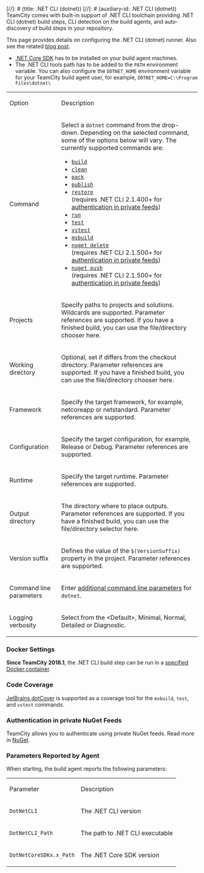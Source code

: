 [//]: # (title: .NET CLI (dotnet))
[//]: # (auxiliary-id: .NET CLI (dotnet))
TeamCity comes with built\-in support of .NET CLI toolchain providing .NET CLI (dotnet) build steps, CLI detection on the build agents, and auto\-discovery of build steps in your repository.

This page provides details on configuring the .NET CLI (dotnet) runner. Also see the related [blog post](https://blog.jetbrains.com/teamcity/2016/11/teamcity-dotnet-core/).

* [.NET Core SDK](https://dotnet.microsoft.com/download) has to be installed on your build agent machines.
* The .NET CLI tools path has to be added to the `PATH` environment variable. You can also configure the `DOTNET_HOME` environment variable for your TeamCity build agent user, for example, `DOTNET_HOME=C:\Program Files\dotnet\`

<table><tr>

<td>

Option

</td>

<td>

Description

</td></tr><tr>

<td>

Command


</td>

<td>

Select a `dotnet` command from the drop\-down. Depending on the selected command, some of the options below will vary. The currently supported commands are:

* [`build`](https://docs.microsoft.com/en-us/dotnet/core/tools/dotnet-build)
* [`clean`](https://docs.microsoft.com/en-us/dotnet/core/tools/dotnet-clean)
* [`pack`](https://docs.microsoft.com/en-us/dotnet/core/tools/dotnet-pack)
* [`publish`](https://docs.microsoft.com/en-us/dotnet/core/tools/dotnet-publish)
* [`restore`](https://docs.microsoft.com/en-us/dotnet/core/tools/dotnet-restore)    
(requires .NET CLI 2.1.400\+ for [authentication in private feeds](net-cli-dotnet.md))
* [`run`](https://docs.microsoft.com/en-us/dotnet/core/tools/dotnet-run)
* [`test`](https://docs.microsoft.com/en-us/dotnet/core/tools/dotnet-test)
* [`vstest`](https://docs.microsoft.com/en-us/dotnet/core/tools/dotnet-vstest)
* [`msbuild`](https://docs.microsoft.com/en-us/dotnet/core/tools/dotnet-msbuild)
* [`nuget delete`](https://docs.microsoft.com/en-us/dotnet/core/tools/dotnet-nuget-delete)    
 (requires .NET CLI 2.1.500\+ for [authentication in private feeds](net-cli-dotnet.md))
* [`nuget push`](https://docs.microsoft.com/en-us/dotnet/core/tools/dotnet-nuget-push)    
(requires .NET CLI 2.1.500\+ for [authentication in private feeds](net-cli-dotnet.md))


</td></tr><tr>

<td>

Projects


</td>

<td>

Specify paths to projects and solutions. Wildcards are supported. Parameter references are supported. If you have a finished build, you can use the file/directory chooser here.


</td></tr><tr>

<td>

Working directory


</td>

<td>

Optional, set if differs from the checkout directory. Parameter references are supported. If you have a finished build, you can use the file/directory chooser here.


</td></tr><tr>

<td>

Framework


</td>

<td>

Specify the target framework, for example, netcoreapp or netstandard. Parameter references are supported.


</td></tr><tr>

<td>

Configuration


</td>

<td>

Specify the target configuration, for example, Release or Debug. Parameter references are supported.


</td></tr><tr>

<td>

Runtime


</td>

<td>

Specify the target runtime. Parameter references are supported.


</td></tr><tr>

<td>

Output directory


</td>

<td>

The directory where to place outputs. Parameter references are supported. If you have a finished build, you can use the file/directory selector here.


</td></tr><tr>

<td>

Version suffix


</td>

<td>

Defines the value of the `$(VersionSuffix)` property in the project. Parameter references are supported.


</td></tr><tr>

<td>

Command line parameters


</td>

<td>

Enter [additional command line parameters](https://docs.microsoft.com/en-us/dotnet/core/tools/dotnet-build?tabs=netcore2x) for `dotnet`.


</td></tr><tr>

<td>

Logging verbosity

</td>

<td>

Select from the &lt;Default&gt;, Minimal, Normal, Detailed or Diagnostic.


</td></tr></table>

### Docker Settings

__Since TeamCity 2018.1__, the .NET CLI build step can be run in a [specified Docker container](docker-wrapper.md).

### Code Coverage

[JetBrains dotCover](jetbrains-dotcover.md) is supported as a coverage tool for the `msbuild`, `test`, and `vstest` commands.

### Authentication in private NuGet Feeds

TeamCity allows you to authenticate using private NuGet feeds. Read more in [NuGet](nuget.md#Authentication+in+private+NuGet+Feeds).

### Parameters Reported by Agent

When starting, the build agent reports the following parameters:

<table><tr>

<td>

Parameter

</td>

<td>

Description

</td></tr><tr>

<td>

`DotNetCLI`

</td>

<td>

The .NET CLI version

</td></tr><tr>

<td>

`DotNetCLI_Path`

</td>

<td>

The path to .NET CLI executable

</td></tr><tr>

<td>

`DotNetCoreSDKx.x_Path`

</td>

<td>

The .NET Core SDK version

</td></tr></table>
